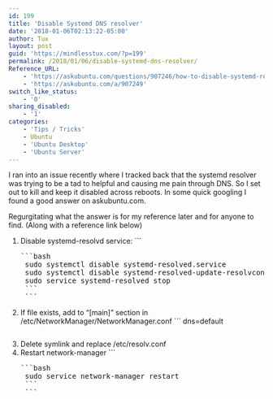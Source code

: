 ```yaml
---
id: 199
title: 'Disable Systemd DNS resolver'
date: '2018-01-06T02:13:22-05:00'
author: Tux
layout: post
guid: 'https://mindlesstux.com/?p=199'
permalink: /2018/01/06/disable-systemd-dns-resolver/
Reference_URL:
    - 'https://askubuntu.com/questions/907246/how-to-disable-systemd-resolved-in-ubuntu'
    - 'https://askubuntu.com/a/907249'
switch_like_status:
    - '0'
sharing_disabled:
    - '1'
categories:
    - 'Tips / Tricks'
    - Ubuntu
    - 'Ubuntu Desktop'
    - 'Ubuntu Server'
---
```


I ran into an issue recently where I tracked back that the systemd resolver was trying to be a tad to helpful and causing me pain through DNS. So I set out to kill and keep it disabled across reboots. In some quick googling I found a good answer on askubuntu.com.

Regurgitating what the answer is for my reference later and for anyone to find. (Along with a reference link below)

1. Disable systemd-resolvd service: ```
    <pre class="line-numbers">```bash
    sudo systemctl disable systemd-resolved.service
    sudo systemctl disable systemd-resolved-update-resolvconf.service
    sudo service systemd-resolved stop
    ```
    ```
2. If file exists, add to “\[main\]” section in /etc/NetworkManager/NetworkManager.conf ```
    dns=default
    ```
3. Delete symlink and replace /etc/resolv.conf
4. Restart network-manager ```
    <pre class="line-numbers">```bash
    sudo service network-manager restart
    ```
    ```